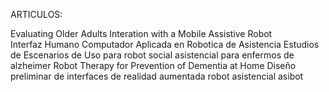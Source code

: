ARTICULOS:

Evaluating Older Adults Interation with a Mobile Assistive Robot	
Interfaz Humano Computador Aplicada en Robotica de Asistencia
Estudios de Escenarios de Uso para robot social asistencial para enfermos de alzheimer
Robot Therapy for Prevention of Dementia at Home
Diseño preliminar de interfaces de realidad aumentada robot asistencial asibot
